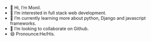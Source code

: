 - 👋 Hi, I’m Monil.
- 👀 I’m interested in full stack web development.
- 🌱 I’m currently learning more about python, Django and javascript frameworks.
- 💞️ I’m looking to collaborate on Github.
- 😄 Pronounce:He/His.

<!---
monilpatel269/monilpatel269 is a ✨ special ✨ repository because its `README.md` (this file) appears on your GitHub profile.
You can click the Preview link to take a look at your changes.
--->
